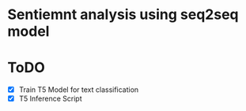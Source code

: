 # Sentiemnt analysis using seq2seq model

# ToDO
- [x] Train T5 Model for text classification
- [x] T5 Inference Script